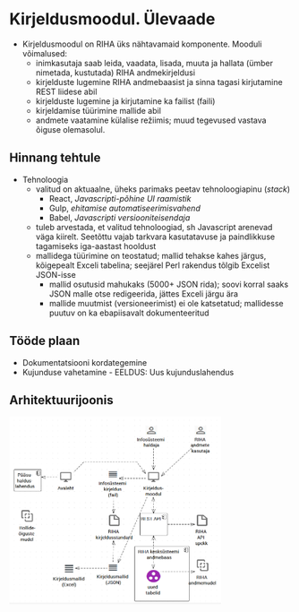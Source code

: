 # Kirjeldusmoodul. Ülevaade

- Kirjeldusmoodul on RIHA üks nähtavamaid komponente. Mooduli võimalused:
  - inimkasutaja saab leida, vaadata, lisada, muuta ja hallata (ümber nimetada, kustutada) RIHA andmekirjeldusi
  -	kirjelduste lugemine RIHA andmebaasist ja sinna tagasi kirjutamine REST liidese abil
  - kirjelduste lugemine ja kirjutamine ka failist (faili)
  - kirjeldamise tüürimine mallide abil
  -	andmete vaatamine külalise režiimis; muud tegevused vastava õiguse olemasolul.
 
 ## Hinnang tehtule
 
 - Tehnoloogia
   - valitud on aktuaalne, üheks parimaks peetav tehnoloogiapinu (_stack_)
     - React, _Javascripti-põhine UI raamistik_
     - Gulp, _ehitamise automatiseerimisvahend_
     - Babel, _Javascripti versiooniteisendaja_
   - tuleb arvestada, et valitud tehnoloogiad, sh Javascript arenevad väga kiirelt. Seetõttu vajab tarkvara kasutatavuse ja paindlikkuse tagamiseks iga-aastast hooldust
   - mallidega tüürimine on teostatud; mallid tehakse kahes järgus, kõigepealt Exceli tabelina; seejärel Perl rakendus tõlgib Excelist JSON-isse
     - mallid osutusid mahukaks (5000+ JSON rida); soovi korral saaks JSON malle otse redigeerida, jättes Exceli järgu ära
     - mallide muutmist (versioneerimist) ei ole katsetatud; mallidesse puutuv on ka ebapiisavalt dokumenteeritud
 
 ## Tööde plaan
 
 - Dokumentatsiooni kordategemine
 - Kujunduse vahetamine - EELDUS: Uus kujunduslahendus
 
 ## Arhitektuurijoonis
 
 <img src='Kirjeldusmoodul01.PNG' width='75%'>
 
